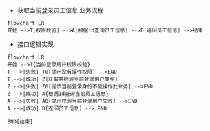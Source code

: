 - 获取当前登录员工信息 业务流程
```mermaid
flowchart LR
开始 -->T[权限校验] -->A[根据id查询员工信息] -->B[返回员工信息] -->结束
```

- 接口逻辑实现
```mermaid
flowchart LR
开始 -->T{当前登录用户权限校验}
T -->|失败| T0[提示没有操作权限] -->END
T -->|成功| Z{获取并检验当前登录用户类型}
Z -->|失败| Z0[提示当前登录身份不能操作此业务] -->END
Z -->|成功| A{根据Id查询当前员工信息}
A -->|失败| A0[提示校验当前登录用户失败] -->END
A -->|成功| D[返回员工信息] --> END

END[结束]
```

